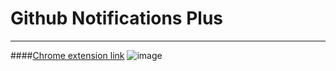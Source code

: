 # Github Notifications Plus
---------------------------------------
####[Chrome extension link](https://chrome.google.com/webstore/detail/gefbijckpfchlmjhbckfmibggggomdnf)
![image](https://cloud.githubusercontent.com/assets/2578036/15959714/0b467896-2eca-11e6-95b6-8608f226da48.png)
